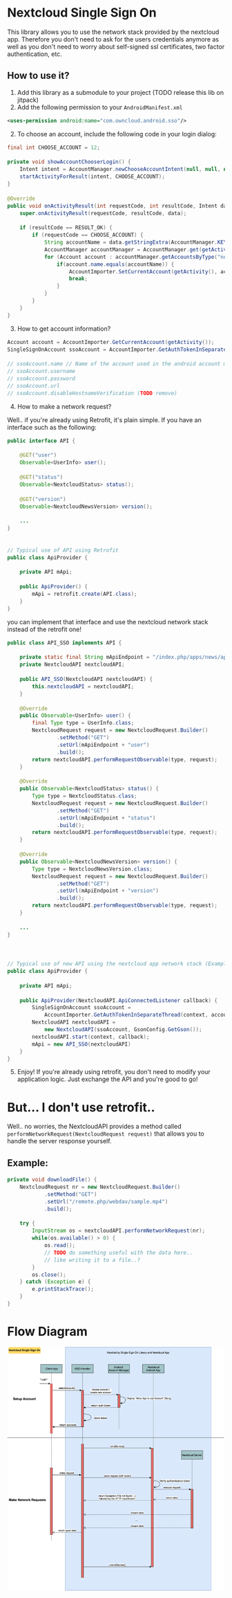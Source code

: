 Nextcloud Single Sign On
=========================

This library allows you to use the network stack provided by the nextcloud app. Therefore you don't need to ask for the users credentials anymore as well as you don't need to worry about self-signed ssl certificates, two factor authentication, etc.



How to use it?
--------------

1) Add this library as a submodule to your project (TODO release this lib on jitpack)
2) Add the following permission to your `AndroidManifest.xml` 

```xml
<uses-permission android:name="com.owncloud.android.sso"/>
```

2) To choose an account, include the following code in your login dialog:

```java
final int CHOOSE_ACCOUNT = 12;

private void showAccountChooserLogin() {
    Intent intent = AccountManager.newChooseAccountIntent(null, null, new String[] {"nextcloud"}, true, null, null, null, null);
    startActivityForResult(intent, CHOOSE_ACCOUNT);
}

@Override
public void onActivityResult(int requestCode, int resultCode, Intent data) {
    super.onActivityResult(requestCode, resultCode, data);

    if (resultCode == RESULT_OK) {
        if (requestCode == CHOOSE_ACCOUNT) {
            String accountName = data.getStringExtra(AccountManager.KEY_ACCOUNT_NAME);
            AccountManager accountManager = AccountManager.get(getActivity());
            for (Account account : accountManager.getAccountsByType("nextcloud")) {
                if(account.name.equals(accountName)) {
                    AccountImporter.SetCurrentAccount(getActivity(), account);
                    break;
                }
            }
        }
    }
}
```

3) How to get account information?

```java
Account account = AccountImporter.GetCurrentAccount(getActivity());
SingleSignOnAccount ssoAccount = AccountImporter.GetAuthTokenInSeparateThread(getActivity(), account);

// ssoAccount.name // Name of the account used in the android account manager
// ssoAccount.username
// ssoAccount.password
// ssoAccount.url 
// ssoAccount.disableHostnameVerification (TODO remove)
```

4) How to make a network request?

Well.. if you're already using Retrofit, it's plain simple. If you have an interface such as the following: 

```java
public interface API {
    
    @GET("user")
    Observable<UserInfo> user();

    @GET("status")
    Observable<NextcloudStatus> status();

    @GET("version")
    Observable<NextcloudNewsVersion> version();

    ...
}


// Typical use of API using Retrofit
public class ApiProvider {

    private API mApi;

    public ApiProvider() {
        mApi = retrofit.create(API.class);
    } 
}
```

you can implement that interface and use the nextcloud network stack instead of the retrofit one!

```java
public class API_SSO implements API {

    private static final String mApiEndpoint = "/index.php/apps/news/api/v1-2/";
    private NextcloudAPI nextcloudAPI;

    public API_SSO(NextcloudAPI nextcloudAPI) {
        this.nextcloudAPI = nextcloudAPI;
    }

    @Override
    public Observable<UserInfo> user() {
        final Type type = UserInfo.class;
        NextcloudRequest request = new NextcloudRequest.Builder()
                .setMethod("GET")
                .setUrl(mApiEndpoint + "user")
                .build();
        return nextcloudAPI.performRequestObservable(type, request);
    }

    @Override
    public Observable<NextcloudStatus> status() {
        Type type = NextcloudStatus.class;
        NextcloudRequest request = new NextcloudRequest.Builder()
                .setMethod("GET")
                .setUrl(mApiEndpoint + "status")
                .build();
        return nextcloudAPI.performRequestObservable(type, request);
    }

    @Override
    public Observable<NextcloudNewsVersion> version() {
        Type type = NextcloudNewsVersion.class;
        NextcloudRequest request = new NextcloudRequest.Builder()
                .setMethod("GET")
                .setUrl(mApiEndpoint + "version")
                .build();
        return nextcloudAPI.performRequestObservable(type, request);
    }

    ...
}



// Typical use of new API using the nextcloud app network stack (Example)
public class ApiProvider {

    private API mApi;

    public ApiProvider(NextcloudAPI.ApiConnectedListener callback) {
        SingleSignOnAccount ssoAccount = 
            AccountImporter.GetAuthTokenInSeparateThread(context, account);
        NextcloudAPI nextcloudAPI = 
            new NextcloudAPI(ssoAccount, GsonConfig.GetGson());
        nextcloudAPI.start(context, callback);
        mApi = new API_SSO(nextcloudAPI)
    } 
}
```



5) Enjoy! If you're already using retrofit, you don't need to modify your application logic. Just exchange the API and you're good to go!

# But... I don't use retrofit..

Well.. no worries, the NextcloudAPI provides a method called `performNetworkRequest(NextcloudRequest request)` that allows you to handle the server response yourself.


## Example: 
```java
private void downloadFile() {
    NextcloudRequest nr = new NextcloudRequest.Builder()
            .setMethod("GET")
            .setUrl("/remote.php/webdav/sample.mp4")
            .build();

    try {
        InputStream os = nextcloudAPI.performNetworkRequest(nr);
        while(os.available() > 0) {
            os.read();
            // TODO do something useful with the data here..
            // like writing it to a file..?
        }
        os.close();
    } catch (Exception e) {
        e.printStackTrace();
    }
}
```




# Flow Diagram

![](NextcloudSingleSignOn.png)